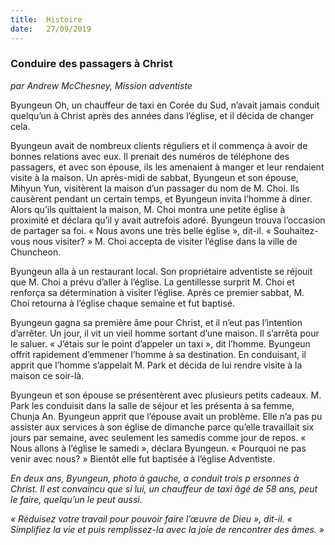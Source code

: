 ```yaml
---
title:  Histoire
date:   27/09/2019
---
```


### Conduire des passagers à Christ

_par Andrew McChesney, Mission adventiste_

Byungeun Oh, un chauffeur de taxi en Corée du Sud, n’avait jamais conduit quelqu’un à Christ après des années dans l’église, et il décida de changer cela.

Byungeun avait de nombreux clients réguliers et il commença à avoir de bonnes relations avec eux. Il prenait des numéros de téléphone des passagers, et avec son épouse, ils les amenaient à manger et leur rendaient visite à la maison. Un après-midi de sabbat, Byungeun et son épouse, Mihyun Yun, visitèrent la maison d’un passager du nom de M. Choi. Ils causèrent pendant un certain temps, et Byungeun invita l’homme à diner. Alors qu’ils quittaient la maison, M. Choi montra une petite église à proximité et déclara qu’il y avait autrefois adoré. Byungeun trouva l’occasion de partager sa foi. « Nous avons une très belle église », dit-il. « Souhaitez-vous nous visiter? » M. Choi accepta de visiter l’église dans la ville de Chuncheon.

Byungeun alla à un restaurant local. Son propriétaire adventiste se réjouit que M. Choi a prévu d’aller à l’église. La gentillesse surprit M. Choi et renforça sa détermination à visiter l’église. Après ce premier sabbat, M. Choi retourna à l’église chaque semaine et fut baptisé.

Byungeun gagna sa première âme pour Christ, et il n’eut pas l’intention d’arrêter. Un jour, il vit un vieil homme sortant d’une maison. Il s’arrêta pour le saluer. « J’étais sur le point d’appeler un taxi », dit l’homme. Byungeun offrit rapidement d’emmener l’homme à sa destination. En conduisant, il apprit que l’homme s’appelait M. Park et décida de lui rendre visite à la maison ce soir-là.

Byungeun et son épouse se présentèrent avec plusieurs petits cadeaux. M. Park les conduisit dans la salle de séjour et les présenta à sa femme, Chunja An. Byungeun apprit que l’épouse avait un problème. Elle n’a pas pu assister aux services à son église de dimanche parce qu’elle travaillait six jours par semaine, avec seulement les samedis comme jour de repos. « Nous allons à l’église le samedi », déclara Byungeun. « Pourquoi ne pas venir avec nous? » Bientôt elle fut baptisée à l’église Adventiste.

_En deux ans, Byungeun, photo à gauche, a conduit trois p ersonnes à Christ. Il est convaincu que si lui, un chauffeur de taxi âgé de 58 ans, peut le faire, quelqu’un le peut aussi._

_« Réduisez votre travail pour pouvoir faire l’œuvre de Dieu », dit-il. « Simplifiez la vie et puis remplissez-la avec la joie de rencontrer des âmes. »_
